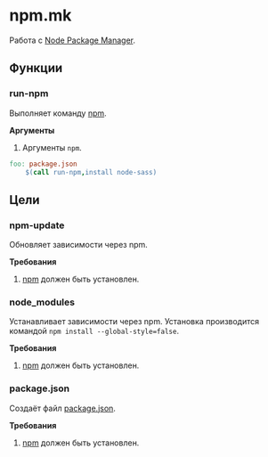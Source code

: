 # npm.mk

Работа с [Node Package Manager](https://npmjs.com/).

## Функции

### run-npm

Выполняет команду [npm](https://docs.npmjs.com/cli/npm).

**Аргументы**

1. Аргументы `npm`.

```makefile
foo: package.json
    $(call run-npm,install node-sass)
```

## Цели

### npm-update

Обновляет зависимости через npm.

**Требования**

1. [npm](https://docs.npmjs.com/getting-started/what-is-npm) должен быть установлен.

### node_modules

Устанавливает зависимости через npm. Установка производится командой
`npm install --global-style=false`.

**Требования**

1. [npm](https://docs.npmjs.com/getting-started/what-is-npm) должен быть установлен.

### package.json

Создаёт файл [package.json](https://docs.npmjs.com/files/package.json). 

**Требования**

1. [npm](https://docs.npmjs.com/getting-started/what-is-npm) должен быть установлен.
